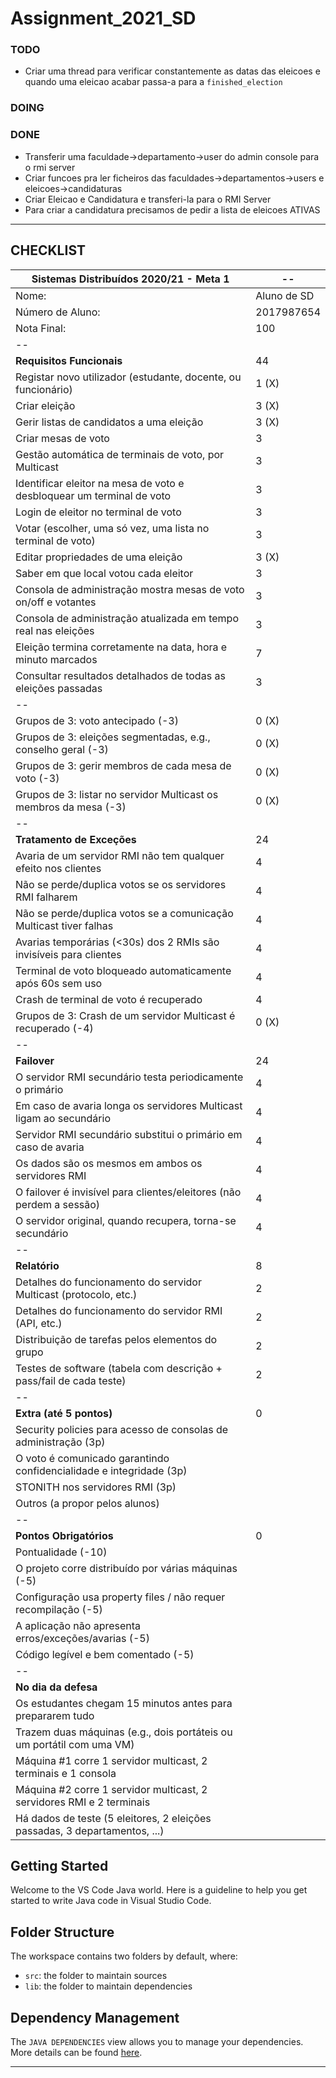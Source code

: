 # Assignment_2021_SD
### TODO
- Criar uma thread para verificar constantemente as datas das eleicoes e quando uma eleicao acabar passa-a para a `finished_election`

### DOING

### DONE
- Transferir uma faculdade->departamento->user do admin console para o rmi server
- Criar funcoes pra ler ficheiros das faculdades->departamentos->users e eleicoes->candidaturas
- Criar Eleicao e Candidatura e transferi-la para o RMI Server 
- Para criar a candidatura precisamos de pedir a lista de eleicoes ATIVAS

___

## CHECKLIST

Sistemas Distribuídos 2020/21 - Meta 1 | -- 	
-- | --
Nome:	| Aluno de SD
Número de Aluno:	| 2017987654
Nota Final:	| 100
-- | 
**Requisitos Funcionais** | 44
Registar novo utilizador (estudante, docente, ou funcionário) | 1 (X)
Criar eleição | 3 (X)
Gerir listas de candidatos a uma eleição | 3 (X)
Criar mesas de voto | 3 
Gestão automática de terminais de voto, por Multicast | 3
Identificar eleitor na mesa de voto e desbloquear um terminal de voto | 3
Login de eleitor no terminal de voto | 3
Votar (escolher, uma só vez, uma lista no terminal de voto) | 3
Editar propriedades de uma eleição | 3 (X)
Saber em que local votou cada eleitor | 3
Consola de administração mostra mesas de voto on/off e votantes | 3
Consola de administração atualizada em tempo real nas eleições | 3
Eleição termina corretamente na data, hora e minuto marcados | 7
Consultar resultados detalhados de todas as eleições passadas | 3
-- | 
Grupos de 3: voto antecipado (-3) | 0 (X)
Grupos de 3: eleições segmentadas, e.g., conselho geral (-3) | 0 (X)
Grupos de 3: gerir membros de cada mesa de voto (-3) | 0 (X)
Grupos de 3: listar no servidor Multicast os membros da mesa (-3) | 0 (X)
-- | 
**Tratamento de Exceções** | 24
Avaria de um servidor RMI não tem qualquer efeito nos clientes | 4
Não se perde/duplica votos se os servidores RMI falharem | 4
Não se perde/duplica votos se a comunicação Multicast tiver falhas | 4
Avarias temporárias (<30s) dos 2 RMIs são invisíveis para clientes | 4
Terminal de voto bloqueado automaticamente após 60s sem uso | 4
Crash de terminal de voto é recuperado | 4
Grupos de 3: Crash de um servidor Multicast é recuperado (-4) | 0 (X)
-- | 
**Failover** | 24
O servidor RMI secundário testa periodicamente o primário | 4
Em caso de avaria longa os servidores Multicast ligam ao secundário | 4
Servidor RMI secundário substitui o primário em caso de avaria | 4
Os dados são os mesmos em ambos os servidores RMI | 4
O failover é invisível para clientes/eleitores (não perdem a sessão) | 4
O servidor original, quando recupera, torna-se secundário | 4
-- | 
**Relatório**	| 8
Detalhes do funcionamento do servidor Multicast (protocolo, etc.) | 2
Detalhes do funcionamento do servidor RMI (API, etc.) | 2
Distribuição de tarefas pelos elementos do grupo | 2
Testes de software (tabela com descrição + pass/fail de cada teste) | 2
-- | 
**Extra (até 5 pontos)** | 0
Security policies para acesso de consolas de administração (3p)	| 
O voto é comunicado garantindo confidencialidade e integridade (3p)	|
STONITH nos servidores RMI (3p)	|
Outros (a propor pelos alunos)	|
-- | 
**Pontos Obrigatórios** | 0 |
Pontualidade (-10)	|
O projeto corre distribuído por várias máquinas (-5)	|
Configuração usa property files / não requer recompilação (-5)	|
A aplicação não apresenta erros/exceções/avarias (-5)	|
Código legível e bem comentado (-5)	|
-- | 
**No dia da defesa** |
Os estudantes chegam 15 minutos antes para prepararem tudo	|
Trazem duas máquinas (e.g., dois portáteis ou um portátil com uma VM)	|
Máquina #1 corre 1 servidor multicast, 2 terminais e 1 consola	|
Máquina #2 corre 1 servidor multicast, 2 servidores RMI e 2 terminais	|
Há dados de teste (5 eleitores, 2 eleições passadas, 3 departamentos, ...)|	

## Getting Started

Welcome to the VS Code Java world. Here is a guideline to help you get started to write Java code in Visual Studio Code.

## Folder Structure

The workspace contains two folders by default, where:

- `src`: the folder to maintain sources
- `lib`: the folder to maintain dependencies

## Dependency Management

The `JAVA DEPENDENCIES` view allows you to manage your dependencies. More details can be found [here](https://github.com/microsoft/vscode-java-pack/blob/master/release-notes/v0.9.0.md#work-with-jar-files-directly).

___

